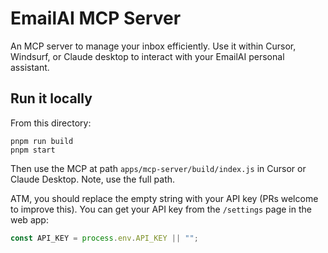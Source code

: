 # EmailAI MCP Server

An MCP server to manage your inbox efficiently. Use it within Cursor, Windsurf, or Claude desktop to interact with your EmailAI personal assistant.

## Run it locally

From this directory:

```
pnpm run build
pnpm start
```

Then use the MCP at path `apps/mcp-server/build/index.js` in Cursor or Claude Desktop. Note, use the full path.

ATM, you should replace the empty string with your API key (PRs welcome to improve this). You can get your API key from the `/settings` page in the web app:

```js
const API_KEY = process.env.API_KEY || "";
```
